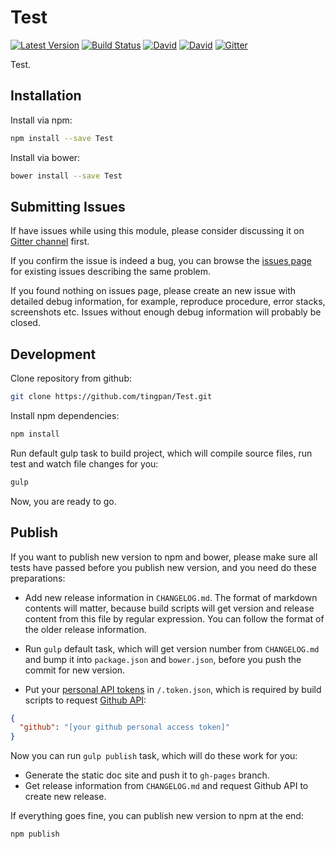 # Test

[![Latest Version](https://img.shields.io/npm/v/Test.svg)](https://www.npmjs.com/package/Test)
[![Build Status](https://img.shields.io/travis/tingpan/Test.svg)](https://travis-ci.org/tingpan/Test)
[![David](https://img.shields.io/david/tingpan/Test.svg)](https://david-dm.org/tingpan/Test)
[![David](https://img.shields.io/david/dev/tingpan/Test.svg)](https://david-dm.org/tingpan/Test#info=devDependencies)
[![Gitter](https://img.shields.io/gitter/room/nwjs/nw.js.svg)](https://gitter.im/tingpan/Test)

Test.

## Installation

Install via npm:

```bash
npm install --save Test
```

Install via bower:

```bash
bower install --save Test
```

## Submitting Issues

If have issues while using this module, please consider discussing it on [Gitter channel](https://gitter.im/tingpan/Test) first.

If you confirm the issue is indeed a bug, you can browse the [issues page](https://github.com/tingpan/Test/issues) for existing issues describing the same problem.

If you found nothing on issues page, please create an new issue with detailed debug information, for example, reproduce procedure, error stacks, screenshots etc. Issues without enough debug information will probably be closed.

## Development

Clone repository from github:

```bash
git clone https://github.com/tingpan/Test.git
```

Install npm dependencies:

```bash
npm install
```

Run default gulp task to build project, which will compile source files, run test and watch file changes for you:

```bash
gulp
```

Now, you are ready to go.

## Publish

If you want to publish new version to npm and bower, please make sure all tests have passed before you publish new version, and you need do these preparations:

* Add new release information in `CHANGELOG.md`. The format of markdown contents will matter, because build scripts will get version and release content from this file by regular expression. You can follow the format of the older release information.

* Run `gulp` default task, which will get version number from `CHANGELOG.md` and bump it into `package.json` and `bower.json`, before you push the commit for new version.

* Put your [personal API tokens](https://github.com/blog/1509-personal-api-tokens) in `/.token.json`, which is required by build scripts to request [Github API](https://developer.github.com/v3/):

```json
{
  "github": "[your github personal access token]"
}
```

Now you can run `gulp publish` task, which will do these work for you:

* Generate the static doc site and push it to `gh-pages` branch.
* Get release information from `CHANGELOG.md` and request Github API to create new release.

If everything goes fine, you can publish new version to npm at the end:

```bash
npm publish
```
